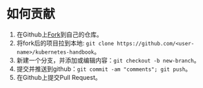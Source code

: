 # 如何贡献

1. 在Github上[Fork](https://github.com/feiskyer/kubernetes-handbook/fork)到自己的仓库。
2. 将fork后的项目拉到本地: `git clone https://github.com/<user-name>/kubernetes-handbook`。
3. 新建一个分支，并添加或编辑内容：`git checkout -b new-branch`。
4. 提交并推送到github：`git commit -am "comments"; git push`。
5. 在Github上提交Pull Request。
